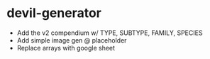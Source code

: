 # devil-generator

- Add the v2 compendium w/ TYPE, SUBTYPE, FAMILY, SPECIES
- Add simple image gen @ placeholder
- Replace arrays with google sheet
